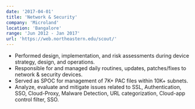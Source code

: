 ```yaml
---
date: '2017-04-01'
title: 'Network & Security'
company: 'Microland'
location: 'Bangalore'
range: 'Jun 2012 - Jan 2017'
url: 'https://web.northeastern.edu/scout/'
---
```


- Performed design, implementation, and risk assessments during device strategy, design, and operations.
- Responsible for and managed daily routines, updates, patches/fixes to network & security devices.
- Served as SPOC for management of 7K+ PAC files within 10K+ subnets.
- Analyze, evaluate and mitigate issues related to SSL, Authentication, SSO,
Cloud-Proxy, Malware Detection, URL categorization, Cloud-app control filter, SSO.
